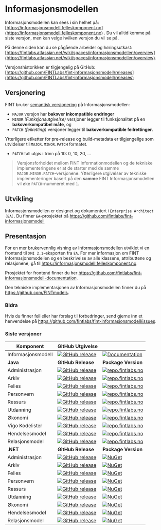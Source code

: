 
# Informasjonsmodellen

Informasjonsmodellen kan sees i sin helhet på:
[https://informasjonsmodell.felleskomponent.no](https://informasjonsmodell.felleskomponent.no) . 
Du vil alltid komme på siste versjon, men kan velge hvilken versjon du vil se på. 

På denne siden kan du se pågående arbeider og høringsutkast: [https://fintlabs.atlassian.net/wiki/spaces/informasjonsmodellen/overview](https://fintlabs.atlassian.net/wiki/spaces/informasjonsmodellen/overview).


Versjonshistorikken er tilgjengelig på GitHub: [https://github.com/FINTLabs/fint-informasjonsmodell/releases](https://github.com/FINTLabs/fint-informasjonsmodell/releases)

## Versjonering

FINT bruker [semantisk versjonering](http://semver.org/) på Informasjonsmodellen:

* `MAJOR` versjon har **bakover inkompatible endringer**
* `MINOR` *(Funksjonsutgivelse)* versjoner legger til funksjonalitet på en **bakoverkompatibel måte**, og
* `PATCH` *(feilretting)* versjoner legger til **bakoverkompatible feilrettinger**.


Ytterligere etiketter for pre-release og build-metadata er tilgjengelige som utvidelser til `MAJOR.MINOR.PATCH` formatet.

* `PATCH` tall utgis i trinn på 10: 0, 10, 20, ...

>Versjonsforholdet mellom FINT Informationmodellen og de tekniske implementeringene er at de starter med de samme `MAJOR.MINOR.PATCH`-versjonene.
>Ytterligere utgivelser av tekniske implementeringer basert på den **samme** FINT Informasjonsmodellen vil øke `PATCH`-nummeret med `1`.

## Utvikling

Informasjonsmodellen er designet og dokumentert i `Enterprise Architect (EA)`. Du finner `EA`-prosjektet på <https://github.com/fintlabs/fint-informasjonsmodell>

## Presentasjon

For en mer brukervennlig visning av Informasjonsmodellen utviklet vi en frontend til `XMI 2.1`-eksporten fra `EA`.
For mer informasjon om FINT Informasjonsmodellen og en beskrivelse av alle klassene, attributtene og relasjonene, gå til <https://informasjonsmodell.felleskomponent.no>.

Prosjektet for frontend finner du her <https://github.com/fintlabs/fint-informasjonsmodell-documentation>.

Den tekniske implementasjonen av Informasjonsmodellen finner du på <https://github.com/FINTmodels>.

### Bidra

Hvis du finner feil eller har forslag til forbedringer, send gjerne inn et henvendelse på <https://github.com/fintlabs/fint-informasjonsmodell/issues>.

### Siste versjoner

| **Komponent**      | **GitHub Utgivelse**                                                                                                                                         |                                                                                                                                                                                   |
| ------------------ | ------------------------------------------------------------------------------------------------------------------------------------------------------------ | --------------------------------------------------------------------------------------------------------------------------------------------------------------------------------- |
| Informasjonsmodell | [![GitHub release](https://img.shields.io/github/release/fintlabs/fint-informasjonsmodell.svg)](https://github.com/fintlabs/fint-informasjonsmodell)         | [![Documentation](https://img.shields.io/badge/read-documentation-brightgreen.svg)](https://informasjonsmodell.felleskomponent.no/)                                               |
| **Java**           | **GitHub Release**                                                                                                                                           | **Package Version**                                                                                                                                                               |
| Administrasjon     | [![GitHub release](https://img.shields.io/github/release/fintlabs/fint-information-model-java.svg)](https://github.com/fintlabs/fint-information-model-java) | [![repo.fintlabs.no](https://img.shields.io/badge/fint--administrasjon--model--java-latest-green.svg)](https://repo.fintlabs.no/releases/no/fint/fint-administrasjon-model-java/) |
| Arkiv              | [![GitHub release](https://img.shields.io/github/release/fintlabs/fint-information-model-java.svg)](https://github.com/fintlabs/fint-information-model-java) | [![repo.fintlabs.no](https://img.shields.io/badge/fint--arkiv--model--java-latest-green.svg)](https://repo.fintlabs.no/releases/no/fint/fint-arkiv-model-java/)                   |
| Felles             | [![GitHub release](https://img.shields.io/github/release/fintlabs/fint-information-model-java.svg)](https://github.com/fintlabs/fint-information-model-java) | [![repo.fintlabs.no](https://img.shields.io/badge/fint--felles--model--java-latest-green.svg)](https://repo.fintlabs.no/releases/no/fint/fint-felles-model-java/)                 |
| Personvern         | [![GitHub release](https://img.shields.io/github/release/fintlabs/fint-information-model-java.svg)](https://github.com/fintlabs/fint-information-model-java) | [![repo.fintlabs.no](https://img.shields.io/badge/fint--personvern--model--java-latest-green.svg)](https://repo.fintlabs.no/releases/no/fint/fint-personvern-model-java/)         |
| Ressurs            | [![GitHub release](https://img.shields.io/github/release/fintlabs/fint-information-model-java.svg)](https://github.com/fintlabs/fint-information-model-java) | [![repo.fintlabs.no](https://img.shields.io/badge/fint--ressurs--model--java-latest-green.svg)](https://repo.fintlabs.no/releases/no/fint/fint-ressurs-model-java/)               |
| Utdanning          | [![GitHub release](https://img.shields.io/github/release/fintlabs/fint-information-model-java.svg)](https://github.com/fintlabs/fint-information-model-java) | [![repo.fintlabs.no](https://img.shields.io/badge/fint--utdanning--model--java-latest-green.svg)](https://repo.fintlabs.no/releases/no/fint/fint-utdanning-model-java/)           |
| Økonomi            | [![GitHub release](https://img.shields.io/github/release/fintlabs/fint-information-model-java.svg)](https://github.com/fintlabs/fint-information-model-java) | [![repo.fintlabs.no](https://img.shields.io/badge/fint--okonomi--model--java-latest-green.svg)](https://repo.fintlabs.no/releases/no/fint/fint-okonomi-model-java/)               |
| Vigo Kodelister    | [![GitHub release](https://img.shields.io/github/release/FINTmodels/fint-vigokv-model.svg)](https://github.com/FINTmodels/fint-vigokv-model)                 | [![repo.fintlabs.no](https://img.shields.io/badge/fint--vigokv--model-latest-green.svg)](https://repo.fintlabs.no/releases/no/fint/fint-vigokv-model/  )                          |
| Hendelsesmodel     | [![GitHub release](https://img.shields.io/github/release/FINTmodels/fint-event-model.svg)](https://github.com/FINTmodels/fint-event-model)                   | [![repo.fintlabs.no](https://img.shields.io/badge/fint--event--model-latest-green.svg)](https://repo.fintlabs.no/releases/no/fint/fint-event-model/)                              |
| Relasjonsmodel     | [![GitHub release](https://img.shields.io/github/release/FINTmodels/fint-relation-model.svg)](https://github.com/FINTmodels/fint-relation-model)             | [![repo.fintlabs.no](https://img.shields.io/badge/fint--relation--model-latest-green.svg)](https://repo.fintlabs.no/releases/no/fint/fint-relation-model/)                        |
| **.NET**           | **GitHub Release**                                                                                                                                           | **Package Version**                                                                                                                                                               |
| Administrasjon     | [![GitHub release](https://img.shields.io/github/release/FINTLabs/FINT.Information.Model.svg)](https://github.com/FINTLabs/FINT.Information.Model)           | [![NuGet](https://img.shields.io/nuget/v/FINT.Model.Administrasjon)](https://www.nuget.org/packages/FINT.Model.Administrasjon/latest)                                             |
| Arkiv              | [![GitHub release](https://img.shields.io/github/release/FINTLabs/FINT.Information.Model.svg)](https://github.com/FINTLabs/FINT.Information.Model)           | [![NuGet](https://img.shields.io/nuget/v/FINT.Model.Arkiv)](https://www.nuget.org/packages/FINT.Model.Arkiv/latest)                                                               |
| Felles             | [![GitHub release](https://img.shields.io/github/release/FINTLabs/FINT.Information.Model.svg)](https://github.com/FINTLabs/FINT.Information.Model)           | [![NuGet](https://img.shields.io/nuget/v/FINT.Model.Felles)](https://www.nuget.org/packages/FINT.Model.Felles/latest)                                                             |
| Personvern         | [![GitHub release](https://img.shields.io/github/release/FINTLabs/FINT.Information.Model.svg)](https://github.com/FINTLabs/FINT.Information.Model)           | [![NuGet](https://img.shields.io/nuget/v/FINT.Model.Personvern)](https://www.nuget.org/packages/FINT.Model.Personvern/latest)                                                     |
| Ressurs            | [![GitHub release](https://img.shields.io/github/release/FINTLabs/FINT.Information.Model.svg)](https://github.com/FINTLabs/FINT.Information.Model)           | [![NuGet](https://img.shields.io/nuget/v/FINT.Model.Ressurs)](https://www.nuget.org/packages/FINT.Model.Ressurs/latest)                                                           |
| Utdanning          | [![GitHub release](https://img.shields.io/github/release/FINTLabs/FINT.Information.Model.svg)](https://github.com/FINTLabs/FINT.Information.Model)           | [![NuGet](https://img.shields.io/nuget/v/FINT.Model.Utdanning)](https://www.nuget.org/packages/FINT.Model.Utdanning/latest)                                                       |
| Økonomi            | [![GitHub release](https://img.shields.io/github/release/FINTLabs/FINT.Information.Model.svg)](https://github.com/FINTLabs/FINT.Information.Model)           | [![NuGet](https://img.shields.io/nuget/v/FINT.Model.Okonomi)](https://www.nuget.org/packages/FINT.Model.Okonomi/latest)                                                           |
| Hendelsesmodel     | [![GitHub release](https://img.shields.io/github/release/FINTmodels/Fint.Event.Model.svg)](https://github.com/FINTmodels/Fint.Event.Model)                   | [![NuGet](https://img.shields.io/nuget/v/FINT.Event.Model)](https://www.nuget.org/packages/FINT.Event.Model/latest)                                                               |
| Relasjonsmodel     | [![GitHub release](https://img.shields.io/github/release/FINTmodels/Fint.Relation.Model.svg)](https://github.com/FINTmodels/Fint.Relation.Model)             | [![NuGet](https://img.shields.io/nuget/v/FINT.Relation.Model)](https://www.nuget.org/packages/FINT.Relation.Model/latest)                                                         |
